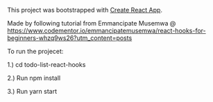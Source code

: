 This project was bootstrapped with [Create React App](https://github.com/facebook/create-react-app).

Made by following tutorial from  Emmancipate Musemwa @ https://www.codementor.io/emmancipatemusemwa/react-hooks-for-beginners-whzq9ws26?utm_content=posts

To run the projecet:

1.) cd todo-list-react-hooks

2.) Run npm install

3.) Run yarn start
